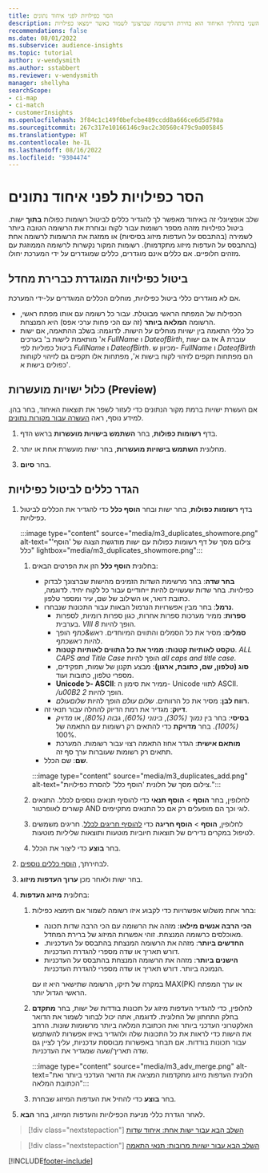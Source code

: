 ```yaml
---
title: הסר כפילויות לפני איחוד נתונים
description: השלב השני בתהליך האיחוד הוא בחירת הרשומה שברצונך לשמור כאשר יימצאו כפילויות.
recommendations: false
ms.date: 08/01/2022
ms.subservice: audience-insights
ms.topic: tutorial
author: v-wendysmith
ms.author: sstabbert
ms.reviewer: v-wendysmith
manager: shellyha
searchScope:
- ci-map
- ci-match
- customerInsights
ms.openlocfilehash: 3f84c1c149f0befcbe489ccdd8a666ce6d5d798a
ms.sourcegitcommit: 267c317e10166146c9ac2c30560c479c9a005845
ms.translationtype: HT
ms.contentlocale: he-IL
ms.lasthandoff: 08/16/2022
ms.locfileid: "9304474"
---
```

# <a name="remove-duplicates-before-unifying-data"></a>הסר כפילויות לפני איחוד נתונים

שלב אופציונלי זה באיחוד מאפשר לך להגדיר כללים לביטול רשומות כפולות **בתוך** ישות. ביטול כפילויות מזהה מספר רשומות עבור לקוח ובוחרת את הרשומה הטובה ביותר לשמירה (בהתבסס על העדפות מיזוג בסיסיות) או ממזגת את הרשומות לרשומה אחת (בהתבסס על העדפות מיזוג מתקדמות). רשומות המקור נקשרות לרשומה הממוזגת עם מזהים חלופיים. אם כללים אינם מוגדרים, כללים שמוגדרים על ידי המערכת יחולו.

## <a name="default-deduplication"></a>ביטול כפילויות המוגדרת כברירת מחדל

אם לא מוגדרים כללי ביטול כפילויות, מוחלים הכללים המוגדרים על-ידי המערכת.

- הכפילות של המפתח הראשי מבוטלת.
  עבור כל רשומה עם אותו מפתח ראשי, הרשומה **המלאה ביותר**  (זה עם הכי פחות ערכי אפס) היא המנצחת.
- כל כללי התאמה בין ישויות מוחלים על הישות.
  לדוגמה: בשלב ההתאמה, אם ישות א' מותאמת לישות ב' בערכים *FullName* ו *DateofBirth*, אז גם ישות A עוברת ביטול כפוליות לפי *FullName* ו *DateofBirth*. מכיוון ש- *FullName* ו *DateofBirth* הם מפתחות תקפים לזיהוי לקוח בישות א', מפתחות אלו תקפים גם לזיהוי לקוחות כפולים בישות א'.

## <a name="include-enriched-entities-preview"></a>כלול ישויות מועשרות (Preview)

אם העשרת ישויות ברמת מקור הנתונים כדי לעזור לשפר את תוצאות האיחוד, בחר בהן. למידע נוסף, ראה [העשרה עבור מקורות נתונים](data-sources-enrichment.md).

1. בדף **רשומות כפולות**, בחר **השתמש בישויות מועשרות** בראש הדף.

1. מחלונית **השתמש בישויות מועשרות**, בחר ישות מועשרת אחת או יותר.

1. בחר **סיום**.

## <a name="define-deduplication-rules"></a>הגדר כללים לביטול כפילויות

1. בדף **רשומות כפולות**, בחר ישות ובחר **הוסף כלל** כדי להגדיר את הכללים לביטול כפילויות.

   :::image type="content" source="media/m3_duplicates_showmore.png" alt-text="צילום מסך של דף רשומות כפולות עם ישות מודגשת הצגה של 'הוסף' כלל"  lightbox="media/m3_duplicates_showmore.png":::

   1. בחלונית **הוסף כלל** הזן את הפרטים הבאים:
      - **בחר שדה**: בחר מרשימת השדות הזמינים מהישות שברצונך לבדוק כפילויות. בחר שדות שעשויים להיות ייחודיים עבור כל לקוח יחיד. לדוגמה, כתובת דואר, או השילוב של שם, עיר ומספר טלפון.
      - **נרמל**: בחר מבין אפשרויות הנרמול הבאות עבור התכונות שנבחרו.
        - **ספרות**: ממיר מערכות ספרות אחרות, כגון ספרות רומיות, לספרות בערבית. *VIII* הופך להיות *8*.
        - **סמלים**: מסיר את כל הסמלים והתווים המיוחדים. *ראש&כתף* הופך להיות *ראשכתף*.
        - **טקסט לאותיות קטנות: ממיר את כל התווים לאותיות קטנות**. *ALL CAPS and Title Case* הופך להיות *all caps and title case*.
        - **סוג (טלפון, שם, כתובת, ארגון)**: מבצע תקנון של שמות, תפקידים, מספרי טלפון, כתובות ועוד.
        - **Unicode ל- ASCII**: ממיר את סימון ה- Unicode לתווי ASCII. */u00B2* הופך להיות *2*.
        - **רווח לבן**: מסיר את כל הרווחים. *שלום   עולם* הופך להיות *שלוםעולם*.
      - **דיוק**: מגדיר את רמת הדיוק להחלה עבור תנאי זה.
        - **בסיסי**: בחר בין *נמוך (30%)*, *בינוני (60%)*, *גבוה (80%)*, או *מדויק (100%)*. בחר **מדויקת** כדי להתאים רק רשומות עם התאמה של 100%.
        - **מותאם אישית**: הגדר אחוז התאמה רצוי עבור רשומות. המערכת תתאים רק רשומות שעוברות ערך סף זה.
      - **שם**: שם הכלל.

      :::image type="content" source="media/m3_duplicates_add.png" alt-text="צילום מסך של חלונית 'הוסף כלל' להסרת כפילויות.":::

   1. לחלופין, בחר **הוסף** > **הוסף תנאי** כדי להוסיף תנאים נוספים לכלל. התנאים קשורים לאופרטור AND לוגי וכך הם מופעלים רק אם כל התנאים מתקיימים.

   1. לחלופין, **הוסף** > **הוסף חריגה** כדי [להוסיף חריגים לכלל](match-entities.md#add-exceptions-to-a-rule). חריגים משמשים לטיפול במקרים נדירים של תוצאות חיוביות מוטעות ותוצאות שליליות מוטעות.

   1. בחר **בוצע** כדי ליצור את הכלל.

1. לבחירתך, [הוסף כללים נוספים](#define-deduplication-rules).

1. בחר ישות ולאחר מכן **ערוך העדפות מיזוג**.

1. בחלונית **מיזוג העדפות**:
   1. בחר אחת משלוש אפשרויות כדי לקבוע איזו רשומה לשמור אם תימצא כפילות:
      - **הכי הרבה אנשים מילאו**: מזהה את הרשומה עם הכי הרבה שדות תכונה מאוכלסים כרשומה המנצחת. זוהי אפשרות המיזוג של ברירת המחדל.
      - **החדשים ביותר**: מזהה את הרשומה המנצחת בהתבסס על העדכניות. דורש תאריך או שדה מספרי להגדרת העדכניות.
      - **הישנים ביותר**: מזהה את הרשומה המנצחת בהתבסס על העדכניות הנמוכה ביותר. דורש תאריך או שדה מספרי להגדרת העדכניות.

      במקרה של תיקו, הרשומה שתישאר היא זו עם MAX(PK)‎ או ערך המפתח הראשי הגדול יותר.

   1. לחלופין, כדי להגדיר העדפות מיזוג על תכונות בודדות של ישות, בחר **מתקדם** בחלק התחתון של החלונית. לדוגמה, אתה יכול לבחור לשמור את הדואר האלקטרוני העדכני ביותר ואת הכתובת המלאה ביותר מרשומות שונות. הרחב את הישות כדי לראות את כל התכונות שלה ולהגדיר באיזו אפשרות להשתמש עבור תכונות בודדות. אם תבחר באפשרות מבוססת עדכניות, עליך לציין גם שדה תאריך/שעה שמגדיר את העדכניות.

      :::image type="content" source="media/m3_adv_merge.png" alt-text="חלונית העדפות מיזוג מתקדמות המציגה את הדואר העדכני ביותר ואת הכתובת המלאה":::

   1. בחר **בוצע** כדי להחיל את העדפות המיזוג שבחרת.

1. לאחר הגדרת כללי מניעת הכפילויות והעדפות המיזוג, בחר **הבא**.
  
> [!div class="nextstepaction"]
> [השלב הבא עבור ישות אחת: איחוד שדות](merge-entities.md)

> [!div class="nextstepaction"]
> [השלב הבא עבור ישויות מרובות: תנאי התאמה](match-entities.md)

[!INCLUDE[footer-include](includes/footer-banner.md)]
